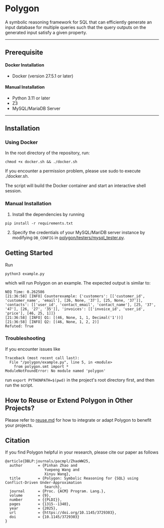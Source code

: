 Polygon
========

A symbolic reasoning framework for SQL that can efficiently generate an input database for multiple queries
such that the query outputs on the generated input satisfy a given property.

----------------

## Prerequisite

#### Docker Installation

- Docker (version 27.5.1 or later)

#### Manual Installation

- Python 3.11 or later
- Z3
- MySQL/MariaDB Server

----------------

## Installation


### Using Docker

In the root directory of the repository, run:

```shell
chmod +x docker.sh && ./docker.sh
```

If you encounter a permission problem, please use sudo to execute ./docker.sh.

The script will build the Docker container and start an interactive shell session.

### Manual Installation

1. Install the dependencies by running

```shell
pip install -r requirements.txt
```

2. Specify the credentials of your MySQL/MariDB server instance by modifying
`DB_CONFIG` in [polygon/testers/mysql_tester.py](polygon/testers/mysql_tester.py).

## Getting Started

Run

```shell
python3 example.py
```

which will run Polygon on an example.  The expected output is similar to:

```
NEQ Time: 0.262586
[21:36:58] [INFO] Counterexample: {'customers': [['customer_id', 'customer_name', 'email'], [26, None, '37'], [25, None, '37']], 'contacts': [['user_id', 'contact_email', 'contact_name'], [25, '37', '47'], [26, '27', '35']], 'invoices': [['invoice_id', 'user_id', 'price'], [46, 25, 1]]}
[21:36:58] [INFO] Q1: [(46, None, 1, 1, Decimal('1'))]
[21:36:58] [INFO] Q2: [(46, None, 1, 2, 2)]
Refuted: True
```

### Troubleshooting
If you encounter issues like
```
Traceback (most recent call last):
  File "/polygon/example.py", line 5, in <module>
    from polygon.smt import *
ModuleNotFoundError: No module named 'polygon'
```

run `export PYTHONPATH=$(pwd)` in the project's root directory first, and then run the script.


## How to Reuse or Extend Polygon in Other Projects?

Please refer to [reuse.md](reuse.md) for how to integrate or adapt Polygon to benefit your projects.



## Citation
If you find Polygon helpful in your research, please cite our paper as follows

```
@article{DBLP:journals/pacmpl/ZhaoWW25,
  author       = {Pinhan Zhao and
                  Yuepeng Wang and
                  Xinyu Wang},
  title        = {Polygon: Symbolic Reasoning for {SQL} using Conflict-Driven Under-Approximation
                  Search},
  journal      = {Proc. {ACM} Program. Lang.},
  volume       = {9},
  number       = {{PLDI}},
  pages        = {1315--1340},
  year         = {2025},
  url          = {https://doi.org/10.1145/3729303},
  doi          = {10.1145/3729303}
}
```